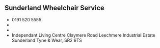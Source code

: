 
## Sunderland Wheelchair Service

- <i class="fa fa-phone"></i> 0191 520 5555
- <i class="fa fa-envelope"></i> <a href="mailto:"></a>
- <i class="fa fa-home"></i> []()
- <i class="fa fa-building"></i> Independant Living Centre Claymere Road Leechmere Industrial Estate  Sunderland Tyne & Wear, SR2 9TS
